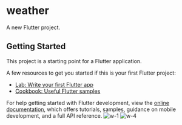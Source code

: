 # weather

A new Flutter project.

## Getting Started

This project is a starting point for a Flutter application.

A few resources to get you started if this is your first Flutter project:

- [Lab: Write your first Flutter app](https://docs.flutter.dev/get-started/codelab)
- [Cookbook: Useful Flutter samples](https://docs.flutter.dev/cookbook)

For help getting started with Flutter development, view the
[online documentation](https://docs.flutter.dev/), which offers tutorials,
samples, guidance on mobile development, and a full API reference.
![w-1](https://github.com/urvashi6065/Weather_App/assets/138776432/f0bb4a2f-47bb-4493-b9b2-4b557aaa3f13)
![w-4](https://github.com/urvashi6065/Weather_App/assets/138776432/b08093e8-ff26-4c4b-979b-95c262141915)
